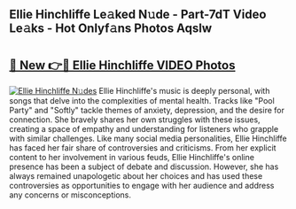## Ellie Hinchliffe Le𝚊ked N𝚞de - Part-7dT Video Le𝚊ks - Hot Onlyf𝚊ns Photos Aqslw

# <h2><a href="http://ab45469.deff.icu/?id=Ellie+Hinchliffe">🔗 New 👉🔴 Ellie Hinchliffe VIDEO Photos</a></h2>

[![Ellie Hinchliffe N𝚞des](https://i.imgur.com/rIISA9y.gif)](http://ab45469.deff.icu/?id=Ellie+Hinchliffe)
Ellie Hinchliffe's music is deeply personal, with songs that delve into the complexities of mental health. Tracks like "Pool Party" and "Softly" tackle themes of anxiety, depression, and the desire for connection. She bravely shares her own struggles with these issues, creating a space of empathy and understanding for listeners who grapple with similar challenges. Like many social media personalities, Ellie Hinchliffe has faced her fair share of controversies and criticisms. From her explicit content to her involvement in various feuds, Ellie Hinchliffe's online presence has been a subject of debate and discussion. However, she has always remained unapologetic about her choices and has used these controversies as opportunities to engage with her audience and address any concerns or misconceptions.
